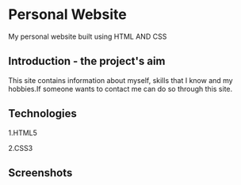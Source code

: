 
# Personal Website

My personal website built using HTML AND CSS  


## Introduction - the project's aim

This site contains information about myself, skills that I know and my hobbies.If someone wants to contact me can do so through this site.
## Technologies

1.HTML5

2.CSS3

## Screenshots
